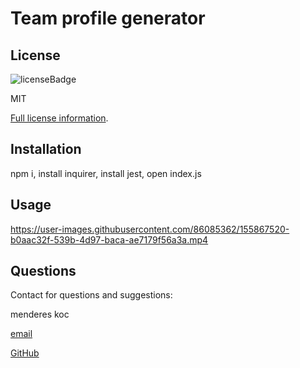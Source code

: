 # Team profile generator
  
  ## License
  ![licenseBadge](https://img.shields.io/badge/License-MIT-blue.svg)
  
  MIT
  
  [Full license information]("MIT").
  
  <a name="installation"></a>
  ## Installation
  npm i, install inquirer, install jest, open index.js
  
  <a name="usage"></a>
  
  ## Usage
  
  https://user-images.githubusercontent.com/86085362/155867520-b0aac32f-539b-4d97-baca-ae7179f56a3a.mp4
  
  <a name="contact"></a>
  
  ## Questions
  
  Contact for questions and suggestions:

  menderes koc

  [email](mailto:mndrs.kc@gmail.com)

  [GitHub](https://github.com/mendereskoc)



